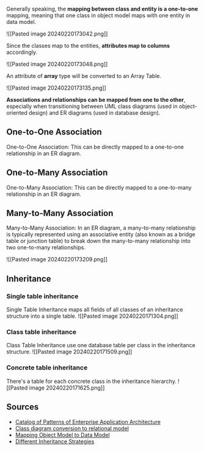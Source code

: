 
Generally speaking, the **mapping between class and entity is a one-to-one** mapping, meaning that one class in object model maps with one entity in data model.

![[Pasted image 20240220173042.png]]

Since the classes map to the entities, **attributes map to columns** accordingly.

![[Pasted image 20240220173048.png]]

An attribute of **array** type will be converted to an Array Table.

![[Pasted image 20240220173135.png]]


**Associations and relationships can be mapped from one to the other**, especially when transitioning between UML class diagrams (used in object-oriented design) and ER diagrams (used in database design).
## One-to-One Association

One-to-One Association: This can be directly mapped to a one-to-one relationship in an ER diagram.

## One-to-Many Association

One-to-Many Association: This can be directly mapped to a one-to-many relationship in an ER diagram.

## Many-to-Many Association

Many-to-Many Association: In an ER diagram, a many-to-many relationship is typically represented using an associative entity (also known as a bridge table or junction table) to break down the many-to-many relationship into two one-to-many relationships.

![[Pasted image 20240220173209.png]]

## Inheritance

### Single table inheritance

Single Table Inheritance maps all fields of all classes of an inheritance structure into a single table.
![[Pasted image 20240220171304.png]]


### Class table inheritance

Class Table Inheritance use one database table per class in the inheritance structure.
![[Pasted image 20240220171509.png]]

### Concrete table inheritance

There's a table for each concrete class in the inheritance hierarchy.
![[Pasted image 20240220171625.png]]


## Sources
- [Catalog of Patterns of Enterprise Application Architecture](https://martinfowler.com/eaaCatalog/index.html)
- [Class diagram conversion to relational model](https://stackoverflow.com/questions/47169465/class-diagram-conversion-to-relational-model-inheritance-and-a-table-for-match)
- [Mapping Object Model to Data Model](https://www.visual-paradigm.com/support/documents/vpuserguide/3563/3564/85444_mappingobjec.html)
- [Different Inheritance Strategies](https://www.visual-paradigm.com/support/documents/vpuserguide/3563/3564/85388_differentinh.html)


